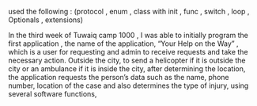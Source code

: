 used the following :
(protocol ,  enum ,  class with init ,  func ,  switch ,  loop  , Optionals , extensions)

In the third week of Tuwaiq camp 1000
, I was able to initially program the first application
, the name of the application, “Your Help on the Way”
, which is a user for requesting and admin to receive requests and take the necessary action.
 Outside the city,
  to send a helicopter if it is outside the city or an ambulance if it is inside the city, 
  after determining the location,
   the application requests the person’s data such as the 
   name,
phone number,
location 
of the case and also determines the type of injury, 
using several software functions,
      
